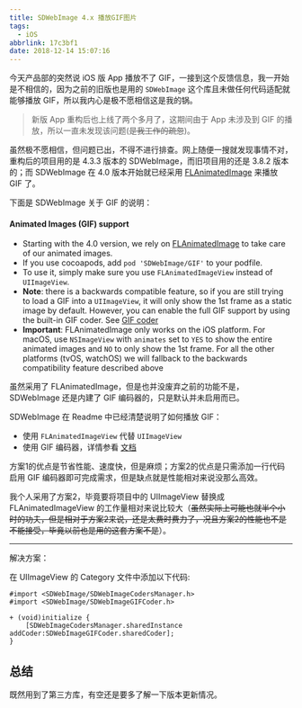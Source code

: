 ```yaml
---
title: SDWebImage 4.x 播放GIF图片
tags:
  - iOS
abbrlink: 17c3bf1
date: 2018-12-14 15:07:16
---
```


今天产品部的突然说 iOS 版 App 播放不了 GIF，一接到这个反馈信息，我一开始是不相信的，因为之前的旧版也是用的 `SDWebImage` 这个库且未做任何代码适配就能够播放 GIF，所以我内心是极不愿相信这是我的锅。

> 新版 App 重构后也上线了两个多月了，这期间由于 App 未涉及到 GIF 的播放，所以一直未发现该问题(~~是我工作的疏忽~~)。

虽然极不愿相信，但问题已出，不得不进行排查。网上随便一搜就发现事情不对，重构后的项目用的是 4.3.3 版本的 SDWebImage，而旧项目用的还是 3.8.2 版本的；而 SDWebImage 在 4.0 版本开始就已经采用 [FLAnimatedImage](https://github.com/Flipboard/FLAnimatedImage) 来播放 GIF 了。

下面是 SDWebImage 关于 GIF 的说明：

#### Animated Images (GIF) support

- Starting with the 4.0 version, we rely on [FLAnimatedImage](https://github.com/Flipboard/FLAnimatedImage) to take care of our animated images. 
- If you use cocoapods, add `pod 'SDWebImage/GIF'` to your podfile.
- To use it, simply make sure you use `FLAnimatedImageView` instead of `UIImageView`.
- **Note**: there is a backwards compatible feature, so if you are still trying to load a GIF into a `UIImageView`, it will only show the 1st frame as a static image by default. However, you can enable the full GIF support by using the built-in GIF coder. See [GIF coder](https://github.com/SDWebImage/SDWebImage/wiki/Advanced-Usage#gif-coder)
- **Important**: FLAnimatedImage only works on the iOS platform. For macOS, use `NSImageView` with `animates` set to `YES` to show the entire animated images and `NO` to only show the 1st frame. For all the other platforms (tvOS, watchOS) we will fallback to the backwards compatibility feature described above 

虽然采用了 FLAnimatedImage，但是也并没废弃之前的功能不是，SDWebImage 还是内建了 GIF 编码器的，只是默认并未启用而已。

SDWebImage 在 Readme 中已经清楚说明了如何播放 GIF：

- 使用 `FLAnimatedImageView` 代替 `UIImageView`
- 使用 GIF 编码器，详情参看 [文档](https://github.com/SDWebImage/SDWebImage/wiki/Advanced-Usage#gif-coder)

方案1的优点是节省性能、速度快，但是麻烦；方案2的优点是只需添加一行代码启用 GIF 编码器即可完成需求，但是缺点就是性能相对来说没那么高效。

我个人采用了方案2，毕竟要将项目中的 UIImageView 替换成 FLAnimatedImageView 的工作量相对来说比较大（~~虽然实际上可能也就半个小时的功夫，但是相对于方案2来说，还是太费时费力了，况且方案2的性能也不是不能接受，毕竟以前也是用的这套方案不是~~）。

---

解决方案：

在 UIImageView 的 Category 文件中添加以下代码:

```ObjC
#import <SDWebImage/SDWebImageCodersManager.h>
#import <SDWebImage/SDWebImageGIFCoder.h>

+ (void)initialize {
    [SDWebImageCodersManager.sharedInstance addCoder:SDWebImageGIFCoder.sharedCoder];
}
```

## 总结

既然用到了第三方库，有空还是要多了解一下版本更新情况。